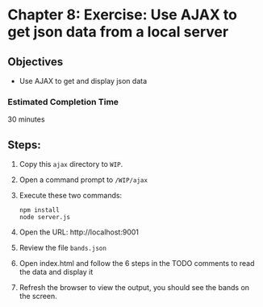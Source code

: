 # Chapter 8: Exercise: Use AJAX to get json data from a local server
## Objectives
* Use AJAX to get and display json data

### Estimated Completion Time 
30 minutes

## Steps:
1. Copy this `ajax` directory to `WIP`.

1. Open a command prompt to `/WIP/ajax` 

1. Execute these two commands:
    ```
    npm install
    node server.js 
    ```
1. Open the URL: http://localhost:9001

1. Review the file `bands.json`

1. Open index.html and follow the 6 steps in the TODO comments to read the data and display it

1. Refresh the browser to view the output, you should see the bands on the screen.